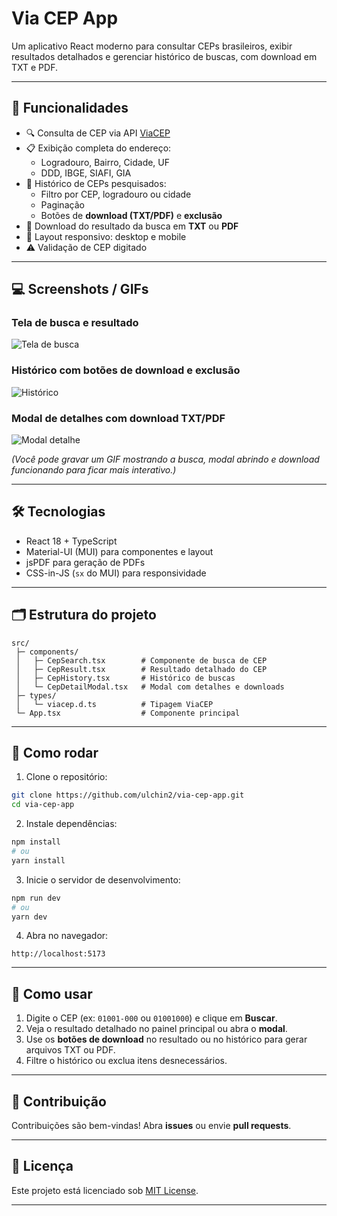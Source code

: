 
# Via CEP App

Um aplicativo React moderno para consultar CEPs brasileiros, exibir resultados detalhados e gerenciar histórico de buscas, com download em TXT e PDF.

---

## 🎯 Funcionalidades

- 🔍 Consulta de CEP via API [ViaCEP](https://viacep.com.br/)
- 📋 Exibição completa do endereço:
  - Logradouro, Bairro, Cidade, UF
  - DDD, IBGE, SIAFI, GIA
- 📜 Histórico de CEPs pesquisados:
  - Filtro por CEP, logradouro ou cidade
  - Paginação
  - Botões de **download (TXT/PDF)** e **exclusão**
- 💾 Download do resultado da busca em **TXT** ou **PDF**
- 📱 Layout responsivo: desktop e mobile
- ⚠️ Validação de CEP digitado

---

## 💻 Screenshots / GIFs

### Tela de busca e resultado

![Tela de busca](./assets/screenshot-search.png)

### Histórico com botões de download e exclusão

![Histórico](./assets/screenshot-history.png)

### Modal de detalhes com download TXT/PDF

![Modal detalhe](./assets/screenshot-modal.png)

*(Você pode gravar um GIF mostrando a busca, modal abrindo e download funcionando para ficar mais interativo.)*

---

## 🛠 Tecnologias

- React 18 + TypeScript
- Material-UI (MUI) para componentes e layout
- jsPDF para geração de PDFs
- CSS-in-JS (`sx` do MUI) para responsividade

---

## 🗂 Estrutura do projeto

```
src/
 ├─ components/
 │   ├─ CepSearch.tsx        # Componente de busca de CEP
 │   ├─ CepResult.tsx        # Resultado detalhado do CEP
 │   ├─ CepHistory.tsx       # Histórico de buscas
 │   └─ CepDetailModal.tsx   # Modal com detalhes e downloads
 ├─ types/
 │   └─ viacep.d.ts          # Tipagem ViaCEP
 └─ App.tsx                  # Componente principal
```

---

## 🚀 Como rodar

1. Clone o repositório:

```bash
git clone https://github.com/ulchin2/via-cep-app.git
cd via-cep-app
```

2. Instale dependências:

```bash
npm install
# ou
yarn install
```

3. Inicie o servidor de desenvolvimento:

```bash
npm run dev
# ou
yarn dev
```

4. Abra no navegador:

```
http://localhost:5173
```

---

## 🎨 Como usar

1. Digite o CEP (ex: `01001-000` ou `01001000`) e clique em **Buscar**.
2. Veja o resultado detalhado no painel principal ou abra o **modal**.
3. Use os **botões de download** no resultado ou no histórico para gerar arquivos TXT ou PDF.
4. Filtre o histórico ou exclua itens desnecessários.

---

## 🤝 Contribuição

Contribuições são bem-vindas! Abra **issues** ou envie **pull requests**.  

---

## 📄 Licença

Este projeto está licenciado sob [MIT License](LICENSE).

---
